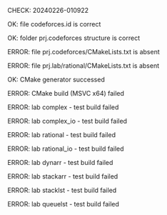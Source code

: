 CHECK: 20240226-010922
OK: file codeforces.id is correct
OK: folder prj.codeforces structure is correct
ERROR: file prj.codeforces/CMakeLists.txt is absent
ERROR: file prj.lab/rational/CMakeLists.txt is absent
OK: CMake generator successed
ERROR: CMake build (MSVC x64) failed
ERROR: lab complex - test build failed
ERROR: lab complex_io - test build failed
ERROR: lab rational - test build failed
ERROR: lab rational_io - test build failed
ERROR: lab dynarr - test build failed
ERROR: lab stackarr - test build failed
ERROR: lab stacklst - test build failed
ERROR: lab queuelst - test build failed
